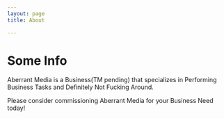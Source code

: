 ```yaml
---
layout: page 
title: About

---
```


# Some Info
Aberrant Media is a Business(TM pending) that specializes in Performing Business Tasks and Definitely Not Fucking Around.

Please consider commissioning Aberrant Media for your Business Need today!
